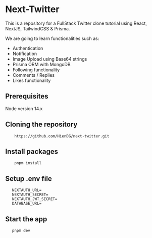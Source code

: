 # Next-Twitter

This is a repository for a FullStack Twitter clone tutorial using React, NextJS, TailwindCSS & Prisma.

We are going to learn functionalities such as:

- Authentication
- Notification
- Image Upload using Base64 strings
- Prisma ORM with MongoDB
- Following functionality
- Comments / Replies
- Likes functionality

## Prerequisites

Node version 14.x

## Cloning the repository

```text
    https://github.com/HienDG/next-twitter.git
```

## Install packages

```text
    pnpm install
```

## Setup .env file

```text
   NEXTAUTH_URL=
   NEXTAUTH_SECRET=
   NEXTAUTH_JWT_SECRET=
   DATABASE_URL=
```

## Start the app

```text
   pnpm dev
```
